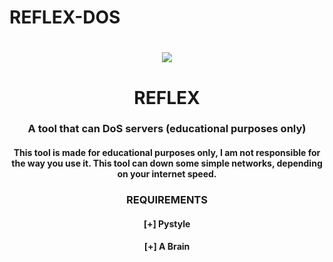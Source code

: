 # REFLEX-DOS

<h1 align="center"> <img src="https://github.com/ItsJakki/REFLEX-DOS/blob/main/Screenshot%202023-05-21%20112049.png"> </h1>

<h1 align="center"> REFLEX </h1>
<h3 align="center"> A tool that can DoS servers (educational purposes only) </h3>
<h4 align="center"> This tool is made for educational purposes only, I am not responsible for the way you use it. This tool can down some simple networks, depending on your internet speed. </h4>

<h3 align="center"> REQUIREMENTS </h3>
<h4 align="center"> [+] Pystyle </h4>
<h4 align="center"> [+] A Brain </h4>
